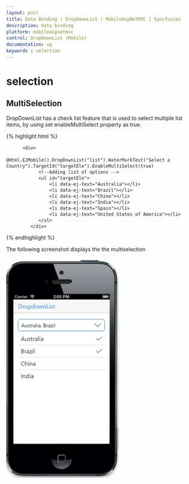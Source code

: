 ```yaml
---
layout: post
title: Data Binding | DropDownList | MobileAspNetMVC | Syncfusion
description: data binding
platform: mobileaspnetmvc
control: DropDownList (Mobile)
documentation: ug
keywords : selection 
---
```


# selection

## MultiSelection

DropDownList has a check list feature that is used to select multiple list items, by using set enableMultiSelect property as true.

{% highlight html %}


          <div>
                @Html.EJMobile().DropDownList("list").WaterMarkText("Select a Country").TargetId("targetEle").EnableMultiSelect(true)
                <!--Adding list of options -->
                <ul id="targetEle">
                    <li data-ej-text="Australia"></li>
                    <li data-ej-text="Brazil"></li>
                    <li data-ej-text="China"></li>
                    <li data-ej-text="India"></li>
                    <li data-ej-text="Spain"></li>
                    <li data-ej-text="United States of America"></li>
                </ul>
             </div>

{% endhighlight %}


The following screenshot displays the the multiselection

![](Selection-images/Selection-img1.png)

